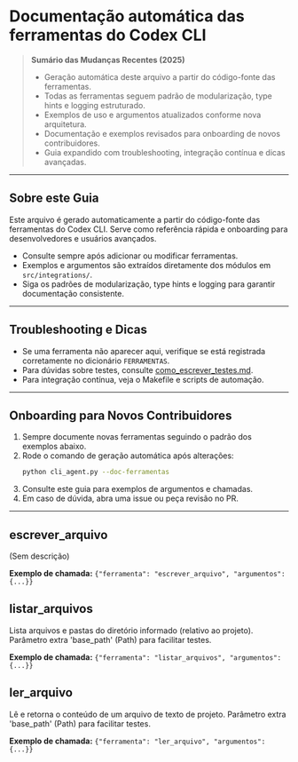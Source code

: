 # Documentação automática das ferramentas do Codex CLI

> **Sumário das Mudanças Recentes (2025)**
> - Geração automática deste arquivo a partir do código-fonte das ferramentas.
> - Todas as ferramentas seguem padrão de modularização, type hints e logging estruturado.
> - Exemplos de uso e argumentos atualizados conforme nova arquitetura.
> - Documentação e exemplos revisados para onboarding de novos contribuidores.
> - Guia expandido com troubleshooting, integração contínua e dicas avançadas.

---

## Sobre este Guia
Este arquivo é gerado automaticamente a partir do código-fonte das ferramentas do Codex CLI. Serve como referência rápida e onboarding para desenvolvedores e usuários avançados.

- Consulte sempre após adicionar ou modificar ferramentas.
- Exemplos e argumentos são extraídos diretamente dos módulos em `src/integrations/`.
- Siga os padrões de modularização, type hints e logging para garantir documentação consistente.

---

## Troubleshooting e Dicas
- Se uma ferramenta não aparecer aqui, verifique se está registrada corretamente no dicionário `FERRAMENTAS`.
- Para dúvidas sobre testes, consulte [como_escrever_testes.md](como_escrever_testes.md).
- Para integração contínua, veja o Makefile e scripts de automação.

---

## Onboarding para Novos Contribuidores
1. Sempre documente novas ferramentas seguindo o padrão dos exemplos abaixo.
2. Rode o comando de geração automática após alterações:
   ```bash
   python cli_agent.py --doc-ferramentas
   ```
3. Consulte este guia para exemplos de argumentos e chamadas.
4. Em caso de dúvida, abra uma issue ou peça revisão no PR.

---

## escrever_arquivo

(Sem descrição)

**Exemplo de chamada:**
`{"ferramenta": "escrever_arquivo", "argumentos": {...}}`

## listar_arquivos

Lista arquivos e pastas do diretório informado (relativo ao projeto).
    Parâmetro extra 'base_path' (Path) para facilitar testes.

**Exemplo de chamada:**
`{"ferramenta": "listar_arquivos", "argumentos": {...}}`

## ler_arquivo

Lê e retorna o conteúdo de um arquivo de texto de projeto.
    Parâmetro extra 'base_path' (Path) para facilitar testes.

**Exemplo de chamada:**
`{"ferramenta": "ler_arquivo", "argumentos": {...}}`
